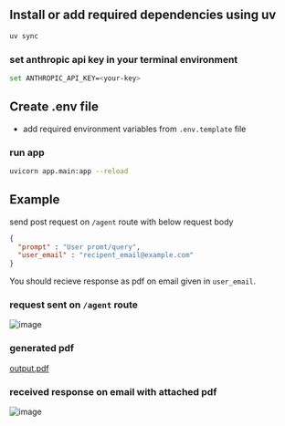 ## Install or add required dependencies using uv 
```bash 
uv sync
```

### set anthropic api key in your terminal environment
```bash
set ANTHROPIC_API_KEY=<your-key>
```

## Create .env file
- add required environment variables from ```.env.template``` file


### run app 
```bash
uvicorn app.main:app --reload
```


## Example

send post request on ```/agent``` route with below request body 

```json 
{
  "prompt" : "User promt/query",
  "user_email" : "recipent_email@example.com" 
}
```

You should recieve response as pdf on email given in ```user_email```.

### request sent on ```/agent``` route
![image](https://github.com/user-attachments/assets/fbd5e3b9-b3c6-44f0-a6b3-58eb6e10ad87)

### generated pdf
[output.pdf](https://github.com/user-attachments/files/20162036/output.pdf)


### received response on email with attached pdf
![image](https://github.com/user-attachments/assets/f265240b-8329-4452-8c0a-82fa3b2dae25)





